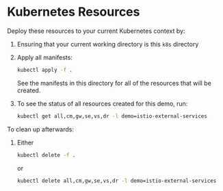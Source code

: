 # Kubernetes Resources

Deploy these resources to your current Kubernetes context by:

1. Ensuring that your current working directory is this `k8s` directory
1. Apply all manifests:

    ```sh
    kubectl apply -f .
    ```

    See the manifests in this directory for all of the resources that will be created.

1. To see the status of all resources created for this demo, run:

    ```sh
    kubectl get all,cm,gw,se,vs,dr -l demo=istio-external-services
    ```

To clean up afterwards:

1. Either

    ```sh
    kubectl delete -f .
    ```

    or

    ```sh
    kubectl delete all,cm,gw,se,vs,dr -l demo=istio-external-services
    ```
